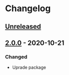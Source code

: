 # Changelog

## [Unreleased][]

## [2.0.0][] - 2020-10-21

### Changed

-   Uprade package

[unreleased]: https://github.com/niksy/media-query-gap/compare/v2.0.0...HEAD
[2.0.0]: https://github.com/niksy/media-query-gap/tree/v2.0.0
